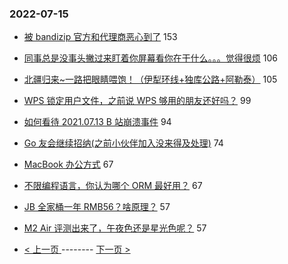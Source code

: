 ### 2022-07-15 
- [被 bandizip 官方和代理商恶心到了](https://www.v2ex.com/t/866229) 153
- [同事总是没事头撇过来盯着你屏幕看你在干什么。。。觉得很烦](https://www.v2ex.com/t/866313) 106
- [北疆归来~一路把眼睛喂饱！（伊犁环线+独库公路+阿勒泰）](https://www.v2ex.com/t/866324) 105
- [WPS 锁定用户文件，之前说 WPS 够用的朋友还好吗？](https://www.v2ex.com/t/866291) 99
- [如何看待 2021.07.13 B 站崩溃事件](https://www.v2ex.com/t/866300) 94
- [Go 友会继续招纳(之前小伙伴加入没来得及处理)](https://www.v2ex.com/t/866398) 74
- [MacBook 办公方式](https://www.v2ex.com/t/866339) 67
- [不限编程语言，你认为哪个 ORM 最好用？](https://www.v2ex.com/t/866413) 67
- [JB 全家桶一年 RMB56？啥原理？](https://www.v2ex.com/t/866305) 57
- [M2 Air 评测出来了，午夜色还是星光色呢？](https://www.v2ex.com/t/866263) 57 

- [ < 上一页 ](https://github.com/able8/v2ex-hot-record/blob/master/2022-07-14.md) -------- [ 下一页 > ](https://github.com/able8/v2ex-hot-record/blob/master/2022-07-16.md)